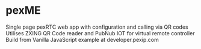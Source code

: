 # pexME
Single page pexRTC web app with configuration and calling via QR codes
Utilises ZXING QR Code reader and PubNub IOT for virtual remote controller
Build from Vanilla JavaScript example at developer.pexip.com
